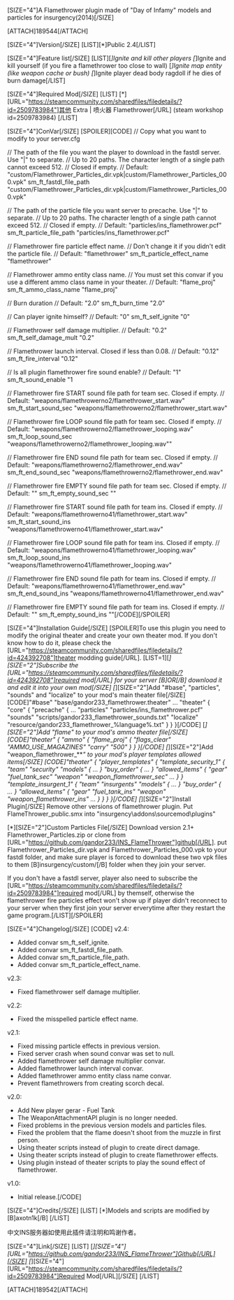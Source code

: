 [SIZE="4"]A Flamethrower plugin made of "Day of Infamy" models and particles for insurgency(2014)[/SIZE]

[ATTACH]189544[/ATTACH]

[SIZE="4"]Version[/SIZE]
 [LIST][*]Public 2.4[/LIST]

[SIZE="4"]Feature list[/SIZE]
[LIST][*]Ignite and kill other players
[*]Ignite and kill yourself (if you fire a flamethrower too close to wall)
[*]Ignite map entity (like weapon cache or bush)
[*]Ignite player dead body ragdoll if he dies of burn damage[/LIST]

[SIZE="4"]Required Mod[/SIZE]
[LIST]
[*][URL="https://steamcommunity.com/sharedfiles/filedetails/?id=2509783984"]其他 Extra | 喷火器 Flamethrower[/URL] (steam workshop id=2509783984)
[/LIST]

[SIZE="4"]ConVar[/SIZE]
[SPOILER][CODE]
// Copy what you want to modify to your server.cfg

// The path of the file you want the player to download in the fastdl server. Use "|" to separate.
// Up to 20 paths. The character length of a single path cannot exceed 512.
// Closed if empty.
// Default: "custom/Flamethrower_Particles_dir.vpk|custom/Flamethrower_Particles_000.vpk"
sm_ft_fastdl_file_path "custom/Flamethrower_Particles_dir.vpk|custom/Flamethrower_Particles_000.vpk"

// The path of the particle file you want server to precache. Use "|" to separate.
// Up to 20 paths. The character length of a single path cannot exceed 512.
// Closed if empty.
// Default: "particles/ins_flamethrower.pcf"
sm_ft_particle_file_path "particles/ins_flamethrower.pcf"

// Flamethrower fire particle effect name.
// Don't change it if you didn't edit the particle file.
// Default: "flamethrower"
sm_ft_particle_effect_name "flamethrower"

// Flamethrower ammo entity class name. 
// You must set this convar if you use a different ammo class name in your theater.
// Default: "flame_proj"
sm_ft_ammo_class_name "flame_proj"

// Burn duration
// Default: "2.0"
sm_ft_burn_time "2.0"

// Can player ignite himself?
// Default: "0"
sm_ft_self_ignite "0"

// Flamethrower self damage multiplier.
// Default: "0.2"
sm_ft_self_damage_mult "0.2"

// Flamethrower launch interval. Closed if less than 0.08.
// Default: "0.12"
sm_ft_fire_interval "0.12"

// Is all plugin flamethrower fire sound enable?
// Default: "1"
sm_ft_sound_enable "1

// Flamethrower fire START sound file path for team sec. Closed if empty.
// Default: "weapons/flamethrowerno2/flamethrower_start.wav"
sm_ft_start_sound_sec "weapons/flamethrowerno2/flamethrower_start.wav"

// Flamethrower fire LOOP sound file path for team sec. Closed if empty.
// Default: "weapons/flamethrowerno2/flamethrower_looping.wav"
sm_ft_loop_sound_sec "weapons/flamethrowerno2/flamethrower_looping.wav""

// Flamethrower fire END sound file path for team sec. Closed if empty.
// Default: "weapons/flamethrowerno2/flamethrower_end.wav"
sm_ft_end_sound_sec "weapons/flamethrowerno2/flamethrower_end.wav"

// Flamethrower fire EMPTY sound file path for team sec. Closed if empty.
// Default: ""
sm_ft_empty_sound_sec ""

// Flamethrower fire START sound file path for team ins. Closed if empty.
// Default: "weapons/flamethrowerno41/flamethrower_start.wav"
sm_ft_start_sound_ins "weapons/flamethrowerno41/flamethrower_start.wav"

// Flamethrower fire LOOP sound file path for team ins. Closed if empty.
// Default: "weapons/flamethrowerno41/flamethrower_looping.wav"
sm_ft_loop_sound_ins "weapons/flamethrowerno41/flamethrower_looping.wav"

// Flamethrower fire END sound file path for team ins. Closed if empty.
// Default: "weapons/flamethrowerno41/flamethrower_end.wav"
sm_ft_end_sound_ins "weapons/flamethrowerno41/flamethrower_end.wav"

// Flamethrower fire EMPTY sound file path for team ins. Closed if empty.
// Default: ""
sm_ft_empty_sound_ins ""[/CODE][/SPOILER]

[SIZE="4"]Installation Guide[/SIZE]
[SPOILER]To use this plugin you need to modify the original theater and create your own theater mod.
If you don't know how to do it, please check the [URL="https://steamcommunity.com/sharedfiles/filedetails/?id=424392708"]theater modding guide[/URL].
[LIST=1][*][SIZE="2"]Subscribe the [URL="https://steamcommunity.com/sharedfiles/filedetails/?id=424392708"]required mod[/URL] for your server [B]OR[/B] download it and edit it into your own mod[/SIZE]
[*][SIZE="2"]Add "#base", "particles", "sounds" and "localize" to your mod's main theater file[/SIZE]
[CODE]"#base" "base/gandor233_flamethrower.theater"
...
"theater"
{
    "core"
    {
        "precache"
        {
            ...
            "particles"   "particles/ins_flamethrower.pcf"
            "sounds"      "scripts/gandor233_flamethrower_sounds.txt"
            "localize"    "resource/gandor233_flamethrower_%language%.txt"
        }
    }
}[/CODE]
[*][SIZE="2"]Add "flame" to your mod's ammo theater file[/SIZE]
[CODE]"theater"
{
    "ammo"
    {
        "flame_proj"
        {
            "flags_clear"    "AMMO_USE_MAGAZINES"
            "carry"          "500"
        }
    }
}[/CODE]
[*][SIZE="2"]Add "weapon_flamethrower_***" to your mod's player templates allowed items[/SIZE]
[CODE]"theater"
{
    "player_templates"
    {
        "template_security_1"
        {
            "team"    "security"
            "models"
            {
                ...
            }
            "buy_order"
            {
                ...
            }
            "allowed_items"
            {
                "gear"      "fuel_tank_sec"
                "weapon"    "weapon_flamethrower_sec"
                ...
            }
        }
        "template_insurgent_1"
        {
            "team"    "insurgents"
            "models"
            {
                ...
            }
            "buy_order"
            {
                ...
            }
            "allowed_items"
            {
                "gear"      "fuel_tank_ins"
                "weapon"    "weapon_flamethrower_ins"
                ...
            }
        }
    }
}[/CODE]
[*][SIZE="2"]Install Plugin[/SIZE]
Remove other versions of flamethrower plugin.
Put FlameThrower_public.smx into "insurgency\addons\sourcemod\plugins\"


[*][SIZE="2"]Custom Particles File[/SIZE]
Download version 2.1+ Flamethrower_Particles.zip or clone from [URL="https://github.com/gandor233/INS_FlameThrower"]github[/URL]. put Flamethrower_Particles_dir.vpk and Flamethrower_Particles_000.vpk to your fastdl folder, and make sure player is forced to download these two vpk files to them [B]insurgency/custom/[/B] folder when they join your server.

If you don't have a fastdl server, player also need to subscribe the [URL="https://steamcommunity.com/sharedfiles/filedetails/?id=2509783984"]required mod[/URL] by themself, otherwise the flamethrower fire particles effect won't show up if player didn't reconnect to your server when they first join your server erverytime after they restart the game program.[/LIST][/SPOILER]

[SIZE="4"]Changelog[/SIZE]
[CODE]
v2.4:
* Added convar sm_ft_self_ignite.
* Added convar sm_ft_fastdl_file_path.
* Added convar sm_ft_particle_file_path.
* Added convar sm_ft_particle_effect_name.

v2.3:
* Fixed flamethrower self damage multiplier.

v2.2:
* Fixed the misspelled particle effect name.

v2.1:
* Fixed missing particle effects in previous version.
* Fixed server crash when sound convar was set to null.
* Added flamethrower self damage multiplier convar.
* Added flamethrower launch interval convar.
* Added flamethrower ammo entity class name convar.
* Prevent flamethrowers from creating scorch decal.

v2.0:
* Add New player gerar - Fuel Tank
* The WeaponAttachmentAPI plugin is no longer needed.
* Fixed problems in the previous version models and particles files.
* Fixed the problem that the flame doesn't shoot from the muzzle in first person.
* Using theater scripts instead of plugin to create direct damage.
* Using theater scripts instead of plugin to create flamethrower effects.
* Using plugin instead of theater scripts to play the sound effect of flamethrower.

v1.0:
* Initial release.[/CODE]

[SIZE="4"]Credits[/SIZE]
[LIST]
[*]Models and scripts are modified by [B]axotn1k[/B]
[/LIST]

中文INS服务器如使用此插件请注明和鸣谢作者。

[SIZE="4"]Link[/SIZE]
[LIST]
[*][SIZE="4"][URL="https://github.com/gandor233/INS_FlameThrower"]Github[/URL][/SIZE]
[*][SIZE="4"][URL="https://steamcommunity.com/sharedfiles/filedetails/?id=2509783984"]Required Mod[/URL][/SIZE]
[/LIST]

[ATTACH]189542[/ATTACH]